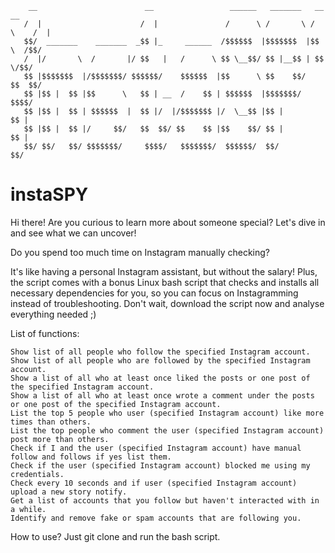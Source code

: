         __                        __                 ______   _______   __      __ 
       /  |                      /  |               /      \ /       \ /  \    /  |
       $$/  _______    _______  _$$ |_     ______  /$$$$$$  |$$$$$$$  |$$  \  /$$/ 
       /  |/       \  /       |/ $$   |   /      \ $$ \__$$/ $$ |__$$ | $$  \/$$/  
       $$ |$$$$$$$  |/$$$$$$$/ $$$$$$/    $$$$$$  |$$      \ $$    $$/   $$  $$/   
       $$ |$$ |  $$ |$$      \   $$ | __  /    $$ | $$$$$$  |$$$$$$$/     $$$$/    
       $$ |$$ |  $$ | $$$$$$  |  $$ |/  |/$$$$$$$ |/  \__$$ |$$ |          $$ |    
       $$ |$$ |  $$ |/     $$/   $$  $$/ $$    $$ |$$    $$/ $$ |          $$ |    
       $$/ $$/   $$/ $$$$$$$/     $$$$/   $$$$$$$/  $$$$$$/  $$/           $$/     
                                                                                  
      

# instaSPY
  Hi there! Are you curious to learn more about someone special? Let's dive in and see what we can uncover!

  Do you spend too much time on Instagram manually checking?
  
  It's like having a personal Instagram assistant, but without the salary! Plus, the script comes with a bonus Linux bash script that checks and installs all necessary dependencies for you, so you can focus on Instagramming instead of troubleshooting. Don't wait, download the script now and analyse everything needed ;) 

   List of functions:
  
    Show list of all people who follow the specified Instagram account.
    Show list of all people who are followed by the specified Instagram account.
    Show a list of all who at least once liked the posts or one post of the specified Instagram account.
    Show a list of all who at least once wrote a comment under the posts or one post of the specified Instagram account.
    List the top 5 people who user (specified Instagram account) like more times than others.
    List the top people who comment the user (specified Instagram account) post more than others.
    Check if I and the user (specified Instagram account) have manual follow and follows if yes list them.
    Check if the user (specified Instagram account) blocked me using my credentials.
    Check every 10 seconds and if user (specified Instagram account) upload a new story notify.
    Get a list of accounts that you follow but haven't interacted with in a while.
    Identify and remove fake or spam accounts that are following you.
    
How to use?
    Just git clone and run the bash script.
